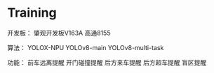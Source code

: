 # Training
开发板：
肇观开发板V163A    高通8155

算法：
YOLOX-NPU 
YOLOv8-main 
YOLOv8-multi-task



功能：
前车远离提醒
开门碰撞提醒
后方来车提醒
后方超车提醒
盲区提醒



